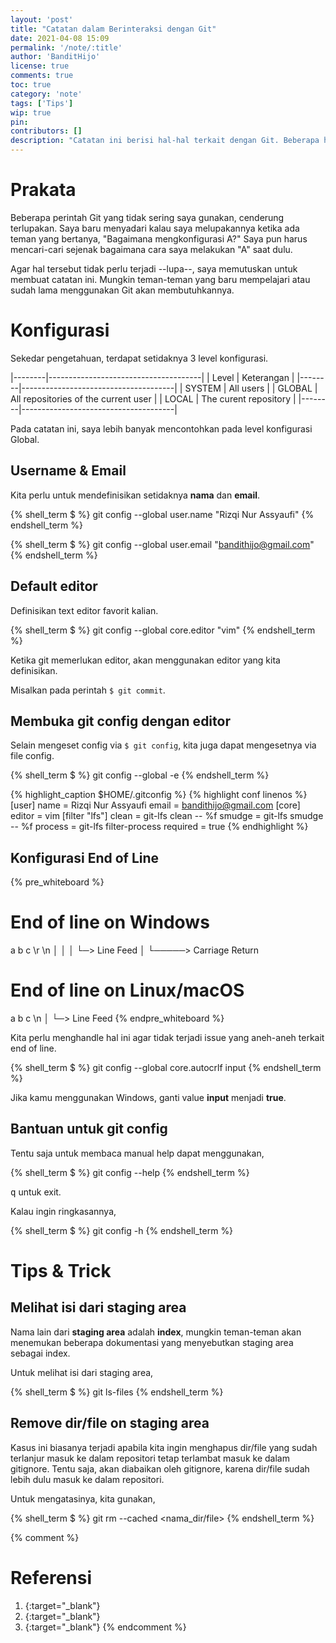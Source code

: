 ```yaml
---
layout: 'post'
title: "Catatan dalam Berinteraksi dengan Git"
date: 2021-04-08 15:09
permalink: '/note/:title'
author: 'BanditHijo'
license: true
comments: true
toc: true
category: 'note'
tags: ['Tips']
wip: true
pin:
contributors: []
description: "Catatan ini berisi hal-hal terkait dengan Git. Beberapa hal mungkin terlupakan karena tidak terlalu sering digunakan. Saya merasa perlu untuk menyimpan dan merangkumnya pada sebuah catatan."
---
```


# Prakata

Beberapa perintah Git yang tidak sering saya gunakan, cenderung terlupakan. Saya baru menyadari kalau saya melupakannya ketika ada teman yang bertanya, "Bagaimana mengkonfigurasi A?" Saya pun harus mencari-cari sejenak bagaimana cara saya melakukan "A" saat dulu.

Agar hal tersebut tidak perlu terjadi --lupa--, saya memutuskan untuk membuat catatan ini. Mungkin teman-teman yang baru mempelajari atau sudah lama menggunakan Git akan membutuhkannya.

# Konfigurasi

Sekedar pengetahuan, terdapat setidaknya 3 level konfigurasi.

|--------|--------------------------------------|
| Level  | Keterangan                           |
|--------|--------------------------------------|
| SYSTEM | All users                            |
| GLOBAL | All repositories of the current user |
| LOCAL  | The curent repository                |
|--------|--------------------------------------|

Pada catatan ini, saya lebih banyak mencontohkan pada level konfigurasi Global.

## Username & Email

Kita perlu untuk mendefinisikan setidaknya **nama** dan **email**.

{% shell_term $ %}
git config --global user.name "Rizqi Nur Assyaufi"
{% endshell_term %}

{% shell_term $ %}
git config --global user.email "bandithijo@gmail.com"
{% endshell_term %}

## Default editor

Definisikan text editor favorit kalian.

{% shell_term $ %}
git config --global core.editor "vim"
{% endshell_term %}

Ketika git memerlukan editor, akan menggunakan editor yang kita definisikan.

Misalkan pada perintah `$ git commit`.

## Membuka git config dengan editor

Selain mengeset config via `$ git config`, kita juga dapat mengesetnya via file config.

{% shell_term $ %}
git config --global -e
{% endshell_term %}

{% highlight_caption $HOME/.gitconfig %}
{% highlight conf linenos %}
[user]
  name = Rizqi Nur Assyaufi
  email = bandithijo@gmail.com
[core]
  editor = vim
[filter "lfs"]
  clean = git-lfs clean -- %f
  smudge = git-lfs smudge -- %f
  process = git-lfs filter-process
  required = true
{% endhighlight %}

## Konfigurasi End of Line

{% pre_whiteboard %}
# End of line on Windows

  a b c <border>\r</border> <border>\n</border>
        │   │
        │   └─> Line Feed
        │
        └─────> Carriage Return


# End of line on Linux/macOS

  a b c <border>\n</border>
        │
        └─> Line Feed
{% endpre_whiteboard %}

Kita perlu menghandle hal ini agar tidak terjadi issue yang aneh-aneh terkait end of line.

{% shell_term $ %}
git config --global core.autocrlf input
{% endshell_term %}

Jika kamu menggunakan Windows, ganti value **input** menjadi **true**.

## Bantuan untuk git config

Tentu saja untuk membaca manual help dapat menggunakan,

{% shell_term $ %}
git config --help
{% endshell_term %}

<kbd>q</kbd> untuk exit.

Kalau ingin ringkasannya,

{% shell_term $ %}
git config -h
{% endshell_term %}

# Tips & Trick

## Melihat isi dari staging area

Nama lain dari **staging area** adalah **index**, mungkin teman-teman akan menemukan beberapa dokumentasi yang menyebutkan staging area sebagai index.

Untuk melihat isi dari staging area,

{% shell_term $ %}
git ls-files
{% endshell_term %}

## Remove dir/file on staging area

Kasus ini biasanya terjadi apabila kita ingin menghapus dir/file yang sudah terlanjur masuk ke dalam repositori tetap terlambat masuk ke dalam gitignore. Tentu saja, akan diabaikan oleh gitignore, karena dir/file sudah lebih dulu masuk ke dalam repositori.

Untuk mengatasinya, kita gunakan,

{% shell_term $ %}
git rm --cached <nama_dir/file>
{% endshell_term %}












{% comment %}
# Referensi

1. [](){:target="_blank"}
2. [](){:target="_blank"}
3. [](){:target="_blank"}
{% endcomment %}
